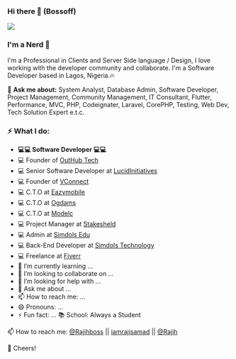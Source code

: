 ### Hi there 👋 (Bossoff)

 ![](https://komarev.com/ghpvc/?username=bossoff&label=PROFILE+VIEWS)

<!--
**bossoff/bossoff** is a ✨ _special_ ✨ repository because its `README.md` (this file) appears on your GitHub profile.-->
### I'm a Nerd 🤖


I'm a Professional in Clients and Server Side language / Design, I love working with the developer community and collaborate. I'm a Software Developer based in Lagos, Nigeria.🔥

💬 <b>Ask me about:</b> System Analyst, Database Admin, Software Developer, Project Management, Community Management, IT Consultant, Flutter, Performance, MVC, PHP, Codeignater, Laravel, CorePHP, Testing, Web Dev, Tech Solution Expert e.t.c.

 <h3>⚡️ What I do:</h3>
 
- <b>💻💻 Software Developer 💻💻</b>
- 💻 Founder of <a href="">OutHub Tech</a>
- 💻 Senior Software Developer at <a href="">LucidInitiatives</a>
- 💻 Founder of <a href="">VConnect</a>
- 💻 C.T.O at <a href="https://eazymobile.net/">Eazymobile</a>
- 💻 C.T.O at <a href="https://ogdams.com/">Ogdams</a>
- 💻 C.T.O at <a href="https://www.modelc.com.ng/">Modelc</a>
- 💻 Project Manager at <a href="">Stakesheld</a>
- 💻 Admin at <a href="http://edu.simdols.com/">Simdols Edu</a>
- 💻 Back-End Developer at <a href="http://simdols.com/">Simdols Technology</a>
- 💻 Freelance at <a href="https://fiverr.com/bossoff/">Fiverr</a>
- 🌱 I’m currently learning ...
- 👯 I’m looking to collaborate on ...
- 🤔 I’m looking for help with ...
- 💬 Ask me about ...
- 📫 How to reach me: ...
- 😄 Pronouns: ...
- ⚡ Fun fact: ...
📚 School: Always a Student
<!--
-->
📫 How to reach me: <a href="https://twitter.com/rajihboss">@Rajihboss</a> || <a href="https://rajisamad.com">iamrajisamad</a> || <a href="https://facebook.com/kvngraji.samad">@Rajih</a>

🥂 Cheers!
